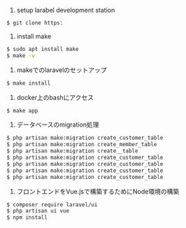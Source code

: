 1. setup larabel development station

```bash
$ git clone https:
```

1. install make

```bash
$ sudo apt install make
$ make -v
```

1. makeでのlaravelのセットアップ

```bash
$ make install
```

1. docker上のbashにアクセス

```bash
$ make app
```

1. データベースのmigration処理

```bash
$ php artisan make:migration create_customer_table
$ php artisan make:migration create_member_table
$ php artisan make:migration create__table
$ php artisan make:migration create_customer_table
$ php artisan make:migration create_customer_table
$ php artisan make:migration create_customer_table
$ php artisan make:migration create_customer_table
```

1. フロントエンドをVue.jsで構築するためにNode環境の構築

```bash
$ composer require laravel/ui
$ php artisan ui vue
$ npm install
```